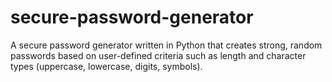 # secure-password-generator
A secure password generator written in Python that creates strong, random passwords based on user-defined criteria such as length and character types (uppercase, lowercase, digits, symbols).
